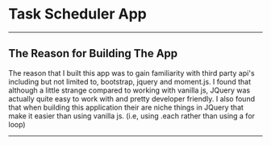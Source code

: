 # Task Scheduler App

---

## The Reason for Building The App

The reason that I built this app was to gain familiarity with third party api's including but not limited to, bootstrap, jquery and moment.js.
I found that although a little strange compared to working with vanilla js, JQuery was actually quite easy to work with and pretty developer friendly.
I also found that when building this application their are niche things in JQuery that make it easier than using vanilla js. (i.e, using .each rather than using a 
for loop)

--- 

